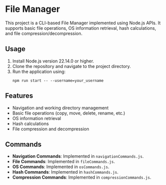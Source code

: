 # File Manager

This project is a CLI-based File Manager implemented using Node.js APIs. It supports basic file operations, OS information retrieval, hash calculations, and file compression/decompression.

## Usage

1. Install Node.js version 22.14.0 or higher.
2. Clone the repository and navigate to the project directory.
3. Run the application using:
   ```
   npm run start -- --username=your_username
   ```

## Features

- Navigation and working directory management
- Basic file operations (copy, move, delete, rename, etc.)
- OS information retrieval
- Hash calculations
- File compression and decompression

## Commands

- **Navigation Commands**: Implemented in `navigationCommands.js`.
- **File Commands**: Implemented in `fileCommands.js`.
- **OS Commands**: Implemented in `osCommands.js`.
- **Hash Commands**: Implemented in `hashCommands.js`.
- **Compression Commands**: Implemented in `compressionCommands.js`.
